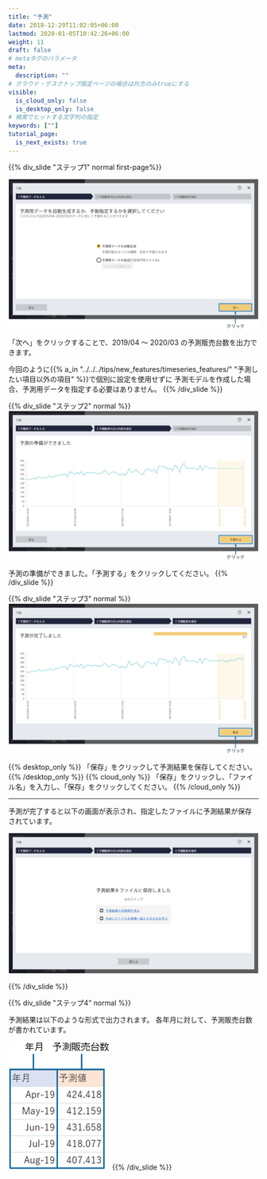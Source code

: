 ```yaml
---
title: "予測"
date: 2018-12-29T11:02:05+06:00
lastmod: 2020-01-05T10:42:26+06:00
weight: 11
draft: false
# metaタグのパラメータ
meta:
  description: ""
# クラウド・デスクトップ限定ページの場合は片方のみtrueにする
visible:
  is_cloud_only: false
  is_desktop_only: false
# 検索でヒットする文字列の指定
keywords: [""]
tutorial_page:
  is_next_exists: true
---
```


{{% div_slide "ステップ1" normal first-page%}}

![](../img/t_slide16.png)

「次へ」をクリックすることで、2019/04 ～ 2020/03 の予測販売台数を出力できます。

今回のように{{% a_in "../../../tips/new_features/timeseries_features/" "予測したい項目以外の項目" %}}で個別に設定を使用せずに
予測モデルを作成した場合、予測用データを指定する必要はありません。
{{% /div_slide %}}

{{% div_slide "ステップ2" normal %}}
![](../img/t_slide17.png)

予測の準備ができました。「予測する」をクリックしてください。
{{% /div_slide %}}

{{% div_slide "ステップ3" normal %}}
![](../img/t_slide18.png)

{{% desktop_only %}}
「保存」をクリックして予測結果を保存してください。
{{% /desktop_only %}}
{{% cloud_only %}}
「保存」をクリックし、「ファイル名」を入力し、「保存」をクリックしてください。
{{% /cloud_only %}}

---

予測が完了すると以下の画面が表示され、指定したファイルに予測結果が保存されています。

![](../img/t_slide19.png)

{{% /div_slide %}}

{{% div_slide "ステップ4" normal %}}

予測結果は以下のような形式で出力されます。
各年月に対して、予測販売台数が書かれています。

![](../img/t_slide20.png)
{{% /div_slide %}}
